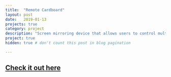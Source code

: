 ```yaml
---
title:  "Remote Cardboard"
layout: post
date:   2019-01-13
projects: true
category: project
description: "Screen mirroring device that allows users to control multiple devices from a single Raspberry Pi interface."
project: true
hidden: true # don't count this post in blog pagination

---
```


## [Check it out here](https://devpost.com/software/remote-cardboard)

